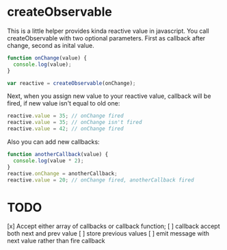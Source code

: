 # createObservable

This is a little helper provides kinda reactive value in javascript. You call createObservable with two optional parameters. First as callback after change, second as inital value.

```js
function onChange(value) {
  console.log(value);
}

var reactive = createObservable(onChange);
```

Next, when you assign new value to your reactive value, callback will be fired, if new value isn't equal to old one:

```js
reactive.value = 35; // onChange fired
reactive.value = 35; // onChange isn't fired
reactive.value = 42; // onChange fired
```

Also you can add new callbacks:

```js
function anotherCallback(value) {
  console.log(value * 2);
}
reactive.onChange = anotherCallback;
reactive.value = 20; // onChange fired, anotherCallback fired
```

# TODO

[x] Accept either array of callbacks or callback function;
[ ] callback accept both next and prev value
[ ] store previous values
[ ] emit message with next value rather than fire callback